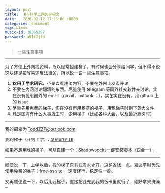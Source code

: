 ```yaml
---
layout: post
title:  关于科学上网的碎碎念
date:   2020-02-12 17:16:00 +0800
categories: document
tag: Linux
music-id: 28365297
password: A91k2jfd
---
```


>  一些注意事项

<!-- more -->

---

为了方便上外网找资料，所以经常搭建梯子，有时候也会分享给同学，但不得不说这块还是蛮容易违反法律的，所以说一说一些注意事项。

1. **仅用于学术研究**，不要去看违法内容，不要在外网上发表评论
2. 不要在内网讨论翻墙的东西。尽量使用 telegram 等国外社交软件来讨论，实在没有就用国外的 email（gmail，outlook ...），实在实在没有，用 github 上的 issue
3. 尽量先用免费的梯子，实在没有再用我搭的梯子，用我梯子时别下载大文件
4. 凡是国内有什么大事发生时，少用梯子（比如各种大会，以及最近肺炎时）

----

我的邮箱为 ToddZZF@outlook.com

我的梯子（开到上学）：[复制url到ss](ss://YWVzLTI1Ni1nY206bXVybXVyMjAyMA@45.76.161.129:45672)

如果不想用我的梯子，可以自建一个：[Shadowsocks一键安装脚本（四合一）](https://github.com/ishen7/Blog/issues/2)

---

顺便说一下，上学以后，我的梯子只有在周末才开，这样省钱一点。建议平时优先使用免费的梯子：[free-ss.site](https://free-ss.site) ，速度还行，稳定性一般。

又再顺便说一下，以后用我梯子，直接把钱充到我的饭卡里就行了，刚好拿来洗澡~